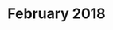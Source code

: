 ---
title: February 2018
showTitle: true
image: /assets/img/drawing/me.jpg 
materials: charcoal
isDrawing: true
description:
---